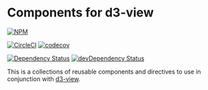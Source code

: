 # Components for d3-view


[![NPM](https://badge.fury.io/js/d3-view-components.svg)](https://www.npmjs.com/package/d3-view-components)

[![CircleCI](https://circleci.com/gh/quantmind/d3-view-components.svg?style=svg)](https://circleci.com/gh/quantmind/d3-view-components)
[![codecov](https://codecov.io/gh/quantmind/d3-view-components/branch/master/graph/badge.svg)](https://codecov.io/gh/quantmind/d3-view-components)

[![Dependency Status](https://david-dm.org/quantmind/d3-view-components.svg)](https://david-dm.org/quantmind/d3-view-components)
[![devDependency Status](https://david-dm.org/quantmind/d3-view-components/dev-status.svg)](https://david-dm.org/quantmind/d3-view-components#info=devDependencies)


This is a collections of reusable components and directives to use in
conjunction with [d3-view][].


[d3-view]: https://github.com/quantmind/d3-view
